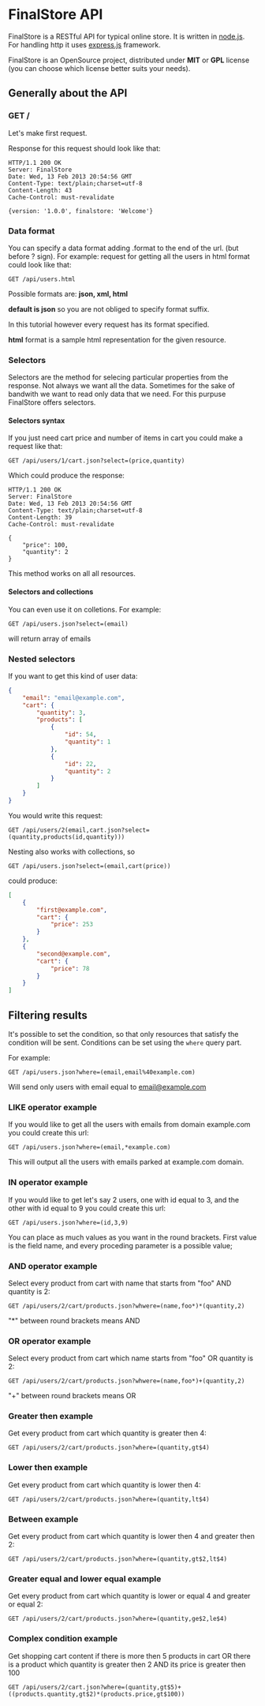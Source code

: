 # FinalStore API

FinalStore is a RESTful API for typical online store.
It is written in [node.js](http://nodejs.org/).
For handling http it uses [express.js](http://expressjs.com/) framework.

FinalStore is an OpenSource project, 
distributed under **MIT** or **GPL** license (you can choose which license better suits your needs).

## Generally about the API

### GET /

Let's make first request.

Response for this request should look like that:

```
HTTP/1.1 200 OK
Server: FinalStore
Date: Wed, 13 Feb 2013 20:54:56 GMT
Content-Type: text/plain;charset=utf-8
Content-Length: 43
Cache-Control: must-revalidate

{version: '1.0.0', finalstore: 'Welcome'}
```

### Data format

You can specify a data format adding .format to the end of the url. (but before ? sign).
For example: request for getting all the users in html format could look like that:

`GET /api/users.html`

Possible formats are: **json, xml, html**

**default is json** so you are not obliged to specify format suffix.

In this tutorial however every request has its format specified.

**html** format is a sample html representation for the given resource.

### Selectors

Selectors are the method for selecing particular properties from the response. 
Not always we want all the data. Sometimes for the sake of bandwith we
want to read only data that we need. 
For this purpuse FinalStore offers selectors.

#### Selectors syntax

If you just need cart price and number of items in cart
you could make a request like that: 

`GET /api/users/1/cart.json?select=(price,quantity)`

Which could produce the response:

```
HTTP/1.1 200 OK
Server: FinalStore
Date: Wed, 13 Feb 2013 20:54:56 GMT
Content-Type: text/plain;charset=utf-8
Content-Length: 39
Cache-Control: must-revalidate

{
    "price": 100,
    "quantity": 2
}
```

This method works on all all resources.

#### Selectors and collections

You can even use it on colletions. For example: 

`GET /api/users.json?select=(email)`

will return array of emails

### Nested selectors

If you want to get this kind of user data:

```json
{
    "email": "email@example.com",
    "cart": {
        "quantity": 3,
        "products": [
            {
                "id": 54,
                "quantity": 1
            },
            {
                "id": 22,
                "quantity": 2
            }
        ]
    }
}
```

You would write this request: 

`GET /api/users/2(email,cart.json?select=(quantity,products(id,quantity)))`

Nesting also works with collections, so 

`GET /api/users.json?select=(email,cart(price))` 

could produce:

```json
[
    {
        "first@example.com",
        "cart": {
            "price": 253
        }
    },
    {
        "second@example.com",
        "cart": {
            "price": 78
        }
    }
]
```

## Filtering results

It's possible to set the condition, so that only resources that satisfy the condition will be sent.
Conditions can be set using the `where` query part.

For example:

`GET /api/users.json?where=(email,email%40example.com)`

Will send only users with email equal to email@example.com

### LIKE operator example

If you would like to get all the users with emails from domain example.com you could create this url:

`GET /api/users.json?where=(email,*example.com)`

This will output all the users with emails parked at example.com domain.

### IN operator example

If you would like to get let's say 2 users, one with id equal to 3, and the other with id equal to 9 you could create this url:

`GET /api/users.json?where=(id,3,9)`

You can place as much values as you want in the round brackets. First value is the field name, and every proceding parameter is a possible value;

### AND operator example

Select every product from cart with name that starts from "foo" AND quantity is 2:

`GET /api/users/2/cart/products.json?whwere=(name,foo*)*(quantity,2)`

"*" between round brackets means AND

### OR operator example

Select every product from cart which name starts from "foo" OR quantity is 2:

`GET /api/users/2/cart/products.json?whwere=(name,foo*)+(quantity,2)`

"+" between round brackets means OR

### Greater then example

Get every product from cart which quantity is greater then 4:

`GET /api/users/2/cart/products.json?where=(quantity,gt$4)`

### Lower then example

Get every product from cart which quantity is lower then 4:

`GET /api/users/2/cart/products.json?where=(quantity,lt$4)`

### Between example

Get every product from cart which quantity is lower then 4 and greater then 2:

`GET /api/users/2/cart/products.json?where=(quantity,gt$2,lt$4)`

### Greater equal and lower equal example

Get every product from cart which quantity is lower or equal 4 and greater or equal 2:

`GET /api/users/2/cart/products.json?where=(quantity,ge$2,le$4)`

### Complex condition example

Get shopping cart content 
if there is more then 5 products in cart 
OR
there is a product which quantity is greater then 2 AND its price is greater then 100

`GET /api/users/2/cart.json?where=(quantity,gt$5)+((products.quantity,gt$2)*(products.price,gt$100))`